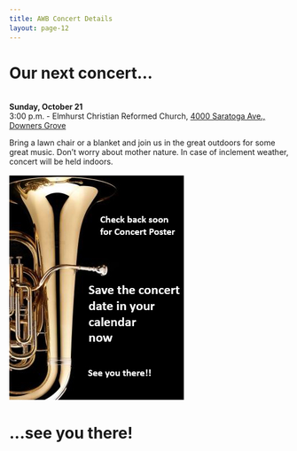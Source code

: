 ```yaml
---
title: AWB Concert Details
layout: page-12
---
```


<h1>Our next concert…</h1>

 <br /><strong>Sunday, October 21</strong><br />3:00 p.m. - Elmhurst Christian Reformed Church, <a href="https://www.google.com/maps/dir/''/4000+Saratoga+Ave,+Downers+Grove,+IL+60515/@41.8136354,-88.1557828,12z/data=!4m8!4m7!1m0!1m5!1m1!1s0x880e51fcb71f0ff9:0xb2103f9dcdce9da1!2m2!1d-88.0157051!2d41.8136567" target="new">4000 Saratoga Ave., Downers Grove</a><br/>
 
Bring a lawn chair or a blanket and join us in the great outdoors for some great music.  Don’t worry about mother nature.  In case of inclement weather, concert will be held indoors.<br  />
                        <br/><img src="images/awb-poster-coming-soon-01.jpg" width="315" height="405" alt=""/>


<h1>...see you there!<h1>
